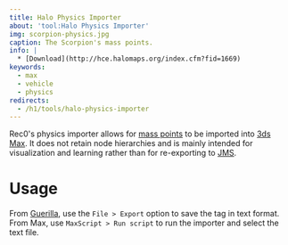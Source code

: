 ```yaml
---
title: Halo Physics Importer
about: 'tool:Halo Physics Importer'
img: scorpion-physics.jpg
caption: The Scorpion's mass points.
info: |
  * [Download](http://hce.halomaps.org/index.cfm?fid=1669)
keywords:
  - max
  - vehicle
  - physics
redirects:
  - /h1/tools/halo-physics-importer
---
```

Rec0's physics importer allows for [mass points](~physics#mass-points) to be imported into [3ds Max](~3dsmax). It does not retain node hierarchies and is mainly intended for visualization and learning rather than for re-exporting to [JMS](~).

# Usage
From [Guerilla](~h1-guerilla), use the `File > Export` option to save the tag in text format. From Max, use `MaxScript > Run script` to run the importer and select the text file.
